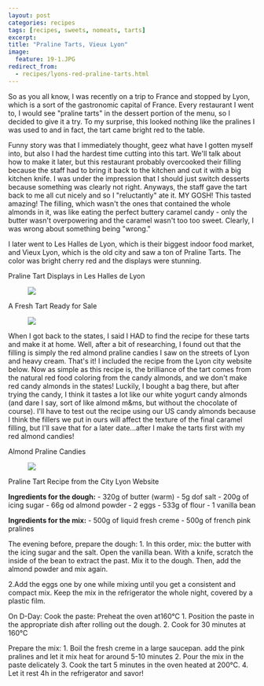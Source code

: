 ```yaml
---
layout: post
categories: recipes
tags: [recipes, sweets, nomeats, tarts]
excerpt: 
title: "Praline Tarts, Vieux Lyon"
image:
  feature: 19-1.JPG
redirect_from: 
  - recipes/lyons-red-praline-tarts.html
---
```


So as you all know, I was recently on a trip to France and stopped by Lyon, which is a sort of the gastronomic capital of France.  Every restaurant I went to, I would see "praline tarts" in the dessert portion of the menu, so I decided to give it a try.  To my surprise, this looked nothing like the pralines I was used to and in fact, the tart came bright red to the table.

Funny story was that I immediately thought, geez what have I gotten myself into, but also I had the hardest time cutting into this tart.  We'll talk about how to make it later, but this restaurant probably overcooked their filling because the staff had to bring it back to the kitchen and cut it with a big kitchen knife.  I was under the impression that I should just switch desserts because something was clearly not right.  Anyways, the staff gave the tart back to me all cut nicely and so I "reluctantly" ate it.  MY GOSH!  This tasted amazing!  The filling, which wasn't the ones that contained the whole almonds in it, was like eating the perfect buttery caramel candy - only the butter wasn't overpowering and the caramel wasn't too too sweet.  Clearly, I was wrong about something being "wrong."

I later went to Les Halles de Lyon, which is their biggest indoor food market, and Vieux Lyon, which is the old city and saw a ton of Praline Tarts.  The color was bright cherry red and the displays were stunning.

Praline Tart Displays in Les Halles de Lyon

<figure> <img src='/images/19-2.JPG'> </figure>

A Fresh Tart Ready for Sale

<figure> <img src='/images/19-3.JPG'> </figure>

When I got back to the states, I said I HAD to find the recipe for these tarts and make it at home.  Well, after a bit of researching, I found out that the filling is simply the red almond praline candies I saw on the streets of Lyon and heavy cream.  That's it!  I included the recipe from the Lyon city website below.
Now as simple as this recipe is, the brilliance of the tart comes from the natural red food coloring from the candy almonds, and we don't make red candy almonds in the states!  Luckily, I bought a bag there, but after trying the candy, I think it tastes a lot like our white yogurt candy almonds (and dare I say, sort of like almond m&ms, but without the chocolate of course).  I'll have to test out the recipe using our US candy almonds because I think the fillers we put in ours will affect the texture of the final caramel filling, but I'll save that for a later date...after I make the tarts first with my red almond candies!

Almond Praline Candies

<figure> <img src='/images/19-4.jpg'> </figure>
<section class='recipe'>
<p>Praline Tart Recipe from the City Lyon Website</p>

<p><strong>Ingredients for the dough:</strong>
 - 320g of butter (warm)
 - 5g dof salt
 - 200g of icing sugar
 - 66g od almond powder
 - 2 eggs
 - 533g of flour
 - 1 vanilla bean</p>

<p><strong>Ingredients for the mix:</strong>
 - 500g of liquid fresh creme
 - 500g of french pink pralines</p>

<p>The evening before, prepare the dough:
1. In this order, mix: the butter with the icing sugar and the salt. Open the vanilla bean. With a knife, scratch the inside of the bean to extract the past. Mix it to the dough. Then, add the almond powder and mix again.</p>

<p>2.Add the eggs one by one while mixing until you get a consistent and compact mix.
Keep the mix in the refrigerator the whole night, covered by a plastic film.</p>

<p>On D-Day:
Cook the paste:
Preheat the oven at160°C 
1. Position the paste in the appropriate dish after rolling out the dough.
2. Cook for 30 minutes at 160°C </p>

<p>Prepare the mix:
1. Boil the fresh creme in a large saucepan.
add the pink pralines and let it mix heat for around 5-10 minutes
2. Pour the mix in the paste delicately
3. Cook the tart 5 minutes in the oven heated at 200°C.
4. Let it rest 4h in the refrigerator and savor!</p></section>